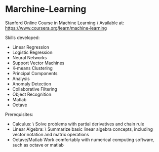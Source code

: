 # Marchine-Learning
Stanford Online Course in Machine Learning \\
Available at: https://www.coursera.org/learn/machine-learning

Skills developed:
- Linear Regression
- Logistic Regression
- Neural Networks
- Support Vector Machines
- K-means Clustering
- Principal Components
- Analysis
- Anomaly Detection
- Collaborative Filtering
- Object Recognition
- Matlab
- Octave

Prerequisites:
- Calculus: \\
Solve problems with partial derivatives and chain rule
- Linear Algebra: \\
Summarize basic linear algebra concepts, including vector notation and matrix operations
- Octave/Matlab
Work comfortably with numerical computing software, such as octave or matlab

